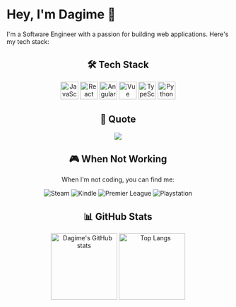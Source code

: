 # Hey, I'm Dagime 👋

I'm a Software Engineer with a passion for building web applications. Here's my tech stack:

<h2 align="center">🛠️ Tech Stack</h2>

<p align="center">
  <img src="https://cdn.jsdelivr.net/gh/devicons/devicon/icons/javascript/javascript-original.svg" alt="JavaScript" width="40" height="40"/>
  <img src="https://cdn.jsdelivr.net/gh/devicons/devicon/icons/react/react-original.svg" alt="React" width="40" height="40"/>
  <img src="https://cdn.jsdelivr.net/gh/devicons/devicon/icons/angularjs/angularjs-original.svg" alt="Angular" width="40" height="40"/>
  <img src="https://cdn.jsdelivr.net/gh/devicons/devicon/icons/vuejs/vuejs-original.svg" alt="Vue" width="40" height="40"/>
  <img src="https://cdn.jsdelivr.net/gh/devicons/devicon/icons/typescript/typescript-original.svg" alt="TypeScript" width="40" height="40"/>
   <img src="https://cdn.jsdelivr.net/gh/devicons/devicon/icons/python/python-original.svg" alt="Python" width="40" height="40"/>
</p>

<h2 align="center">💬 Quote</h2>
<div align="center">
<img src="https://quotes-github-readme.vercel.app/api?quote=Obviously+somebody+had+been+appallingly+incompetent+and+he+hoped+to+God+it+wasn’t+him&author=Douglas+Adams&type=horizontal&theme=dark"   align="center" />
</div>


<h2 align="center">🎮 When Not Working</h2>

<p align="center">When I'm not coding, you can find me:</p>

<p align="center">
  <img src="https://img.shields.io/badge/Steam-000000?style=flat-square&logo=Steam&logoColor=white" alt="Steam"/>
  <img src="https://img.shields.io/badge/Kindle-FF9900?style=flat-square&logo=Amazon-Kindle&logoColor=white" alt="Kindle"/>
  <img src="https://img.shields.io/badge/Premier%20League-34EA32?style=flat-square&logo=Premier-League&logoColor=white" alt="Premier League"/>
  <img src="https://img.shields.io/badge/PlayStation-003791?style=flat-square&logo=PlayStation&logoColor=white" alt="Playstation"/>
</p>

<h2 align="center">📊 GitHub Stats</h2>

<p align="center">
  <img src="https://github-readme-stats.vercel.app/api?username=Dagime-Teshome&show_icons=true&theme=radical" alt="Dagime's GitHub stats" height="150">
  <img src="https://github-readme-stats.vercel.app/api/top-langs/?username=Dagime-Teshome&layout=compact&theme=radical" alt="Top Langs" height="150">
</p>
